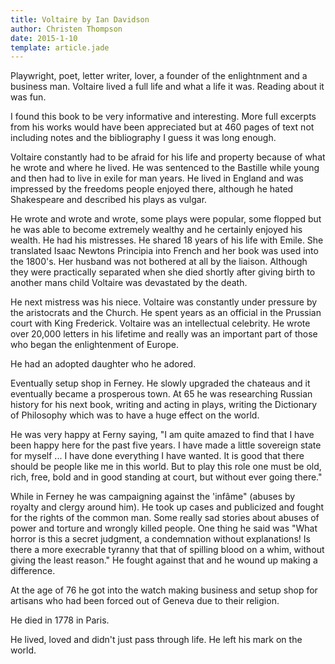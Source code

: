 ```yaml
---
title: Voltaire by Ian Davidson
author: Christen Thompson
date: 2015-1-10
template: article.jade 
---
```


Playwright, poet, letter writer, lover, a founder of the enlightnment and a business man.  Voltaire lived a full life and what a life it was.  Reading about it was fun.

<span class="more"></span>

I found this book to be very informative and interesting.  More full excerpts from his works would have been appreciated but at 460 pages of text not including notes and the bibliography I guess it was long enough.

Voltaire constantly had to be afraid for his life and property because of what he wrote and where he lived.  He was sentenced to the Bastille while young and then had to live in exile for man years.  He lived in England and was impressed by the freedoms people enjoyed there, although he hated Shakespeare and described his plays as vulgar. 

He wrote and wrote and wrote, some plays were popular, some flopped but he was able to become extremely wealthy and he certainly enjoyed his wealth.  He had his mistresses.  He shared 18 years of his life with Emile. She translated Isaac Newtons Principia into French and her book was used into the 1800's.  Her husband was not bothered at all by the liaison.  Although they were practically separated when she died shortly after giving birth to another mans child Voltaire was devastated by the death.

He next mistress was his niece. Voltaire was constantly under pressure by the aristocrats and the Church.  He spent years as an official in the Prussian court with King Frederick.  Voltaire was an intellectual celebrity. He wrote over 20,000 letters in his lifetime and really was an important part of those who began the enlightenment of Europe.

He had an adopted daughter who he adored. 

Eventually setup shop in Ferney. He slowly upgraded the chateaus and it eventually became a prosperous town.  At 65 he was researching Russian history for his next book, writing and acting in plays, writing the Dictionary of Philosophy which was to have a huge effect on the world.

He was very happy at Ferny saying, "I am quite amazed to find that I have been happy here for the past five years. I have made a little sovereign state for myself ... I have done everything I have wanted. It is good that there should be people like me in this world. But to play this role one must be old, rich, free, bold and in good standing at court, but without ever going there."

While in Ferney he was campaigning against the 'infâme" (abuses by royalty and clergy around him).  He took up cases and publicized and fought for the rights of the common man.  Some really sad stories about abuses of power and torture and wrongly killed people.  One thing he said was "What horror is this a secret judgment, a condemnation without explanations! Is there a more execrable tyranny that that of spilling blood on a whim, without giving the least reason."  He fought against that and he wound up making a difference.

At the age of 76 he got into the watch making business and setup shop for artisans who had been forced out of Geneva due to their religion.

He died in 1778 in Paris.

He lived, loved and didn't just pass through life. He left his mark on the world.